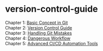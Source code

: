 # version-control-guide

Chapter 1: [Basic Concept in Git](chapter-1.md)  
Chapter 2: [Version Control Guide](chapter-2.md)  
Chapter 3: [Handling Git Mistakes](chapter-3.md)  
Chapter 4: [Dangerous Workflow](chapter-4.md)  
Chapter 5: [Advanced CI/CD Automation Tools](chapter-5.md)  

